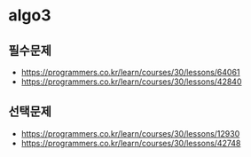 # algo3

## 필수문제

- https://programmers.co.kr/learn/courses/30/lessons/64061
- https://programmers.co.kr/learn/courses/30/lessons/42840

## 선택문제

- https://programmers.co.kr/learn/courses/30/lessons/12930
- https://programmers.co.kr/learn/courses/30/lessons/42748
